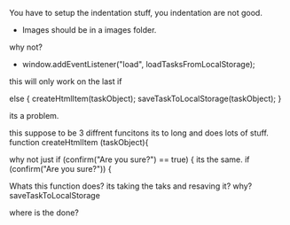 You have to setup the indentation stuff, you indentation are not good.
 
 - Images should be in a images folder.


why not?
 - window.addEventListener("load", loadTasksFromLocalStorage);

this will only work on the last if 

else {
createHtmlItem(taskObject);
saveTaskToLocalStorage(taskObject);
}

its a problem.


this suppose to be 3 diffrent funcitons
its to long and does lots of stuff.
function createHtmlItem (taskObject){


why not just 
if (confirm("Are you sure?") == true) {
its the same.
if (confirm("Are you sure?")) {

Whats this function does? its taking the taks and resaving it? why?
saveTaskToLocalStorage

where is the done?
